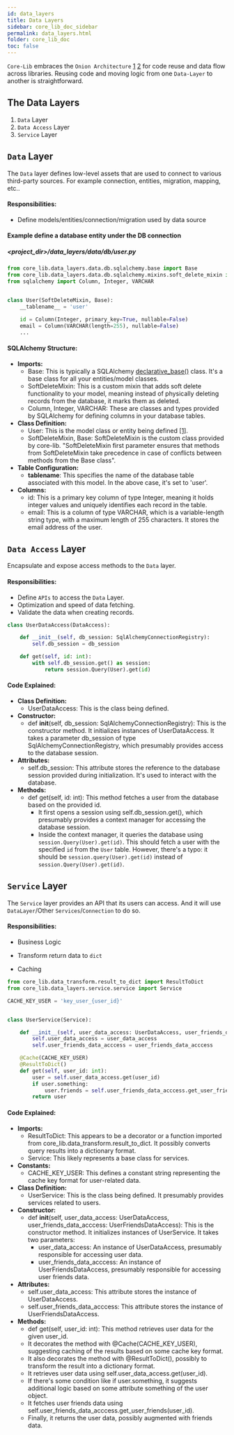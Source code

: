 ```yaml
---
id: data_layers
title: Data Layers
sidebar: core_lib_doc_sidebar
permalink: data_layers.html
folder: core_lib_doc
toc: false
---
```


`Core-Lib` embraces the `Onion Architecture` [1](https://www.codeguru.com/csharp/csharp/cs_misc/designtechniques/understanding-onion-architecture.html) [2](https://www.google.com/search?sxsrf=ACYBGNT0NhYbUZLnDQbC9b6uPBqjZmjwgw%3A1579104811273&ei=KzofXuOfEO3IgwfngLPwAg&q=onion+Architecture&oq=onion+Architecture&gs_l=psy-ab.12...0.0..109691...0.0..0.0.0.......0......gws-wiz.oEYi3afxy_c&ved=0ahUKEwij4drq_4XnAhVt5OAKHWfADC4Q4dUDCAs)  for code reuse and data flow across libraries. Reusing code and moving logic from one `Data-Layer` to another is straightforward.



## The Data Layers

1. `Data` Layer
2. `Data Access` Layer
3. `Service` Layer



## `Data` Layer

The `Data` layer defines low-level assets that are used to connect to various third-party sources. For example connection, entities, migration, mapping, etc.. 

#### Responsibilities: 

- Define models/entities/connection/migration used by data source

#### Example define a database entity under the DB connection

##### <project_dir>/data_layers/data/db/user.py

```python
from core_lib.data_layers.data.db.sqlalchemy.base import Base
from core_lib.data_layers.data.db.sqlalchemy.mixins.soft_delete_mixin import SoftDeleteMixin
from sqlalchemy import Column, Integer, VARCHAR


class User(SoftDeleteMixin, Base):
    __tablename__ = 'user'

    id = Column(Integer, primary_key=True, nullable=False)
    email = Column(VARCHAR(length=255), nullable=False)
    ...
```

#### SQLAlchemy Structure:
- <b>Imports:</b>
    - Base: This is typically a SQLAlchemy [declarative_base()](https://docs.sqlalchemy.org/en/14/orm/mapping_api.html#sqlalchemy.orm.declarative_base) class. It's a base class for all your entities/model classes.
    - SoftDeleteMixin: This is a custom mixin that adds soft delete functionality to your model, meaning instead of physically deleting records from the database, it marks them as deleted.
    - Column, Integer, VARCHAR: These are classes and types provided by SQLAlchemy for defining columns in your database tables.
- <b>Class Definition:</b>
    - User: This is the model class or entity being defined [[1]](https://docs.sqlalchemy.org/en/14/orm/mapping_styles.html#declarative-mapping).
    - SoftDeleteMixin, Base: SoftDeleteMixin is the custom class provided by core-lib. "SoftDeleteMixin first parameter ensures that methods from SoftDeleteMixin take precedence in case of conflicts between methods from the Base class".
- <b>Table Configuration:</b>
    - __tablename__: This specifies the name of the database table associated with this model. In the above case, it's set to 'user'.
- <b>Columns:</b>
    - id: This is a primary key column of type Integer, meaning it holds integer values and uniquely identifies each record in the table.
    - email: This is a column of type VARCHAR, which is a variable-length string type, with a maximum length of 255 characters. It stores the email address of the user.

## `Data Access` Layer

Encapsulate and expose access methods to the `Data` layer.

#### Responsibilities: 

- Define `APIs` to access the `Data` Layer.
- Optimization and speed of data fetching.
- Validate the data when creating records.

```python
class UserDataAccess(DataAccess):

    def __init__(self, db_session: SqlAlchemyConnectionRegistry):
        self.db_session = db_session

    def get(self, id: int):
        with self.db_session.get() as session:
            return session.Query(User).get(id)
```
#### Code Explained:
- <b>Class Definition:</b>
    - UserDataAccess: This is the class being defined.
- <b>Constructor:</b>
    - def __init__(self, db_session: SqlAlchemyConnectionRegistry): This is the constructor method. It initializes instances of UserDataAccess. It takes a parameter db_session of type SqlAlchemyConnectionRegistry, which presumably provides access to the database session.
- <b>Attributes:</b>
    - self.db_session: This attribute stores the reference to the database session provided during initialization. It's used to interact with the database.
- <b>Methods:</b>
    - def get(self, id: int): This method fetches a user from the database based on the provided id.
        - It first opens a session using self.db_session.get(), which presumably provides a context manager for accessing the database session.
        - Inside the context manager, it queries the database using `session.Query(User).get(id)`. This should fetch a user with the specified `id` from the `User` table. However, there's a typo: it should be `session.query(User).get(id)` instead of `session.Query(User).get(id)`.


## `Service` Layer

The `Service` layer provides an API that its users can access.  And it will use  `DataLayer`/Other `Services`/`Connection` to do so. 

#### Responsibilities: 

- Business Logic

- Transform return data to `dict`

- Caching

```python
from core_lib.data_transform.result_to_dict import ResultToDict
from core_lib.data_layers.service.service import Service

CACHE_KEY_USER = 'key_user_{user_id}'


class UserService(Service):

    def __init__(self, user_data_access: UserDataAccess, user_friends_data_acccess: UserFriendsDataAccess):
        self.user_data_access = user_data_access
        self.user_friends_data_acccess = user_friends_data_acccess

    @Cache(CACHE_KEY_USER)
    @ResultToDict() 
    def get(self, user_id: int):
        user = self.user_data_access.get(user_id)
        if user.something:
            user.friends = self.user_friends_data_acccess.get_user_friends(user_id)
        return user
```
#### Code Explained:
- <b>Imports:</b>
    - ResultToDict: This appears to be a decorator or a function imported from core_lib.data_transform.result_to_dict. It possibly converts query results into a dictionary format.
    - Service: This likely represents a base class for services.
- <b>Constants:</b>
    - CACHE_KEY_USER: This defines a constant string representing the cache key format for user-related data.
- <b>Class Definition:</b>
    - UserService: This is the class being defined. It presumably provides services related to users.
- <b>Constructor:</b>
    - def __init__(self, user_data_access: UserDataAccess, user_friends_data_acccess: UserFriendsDataAccess): This is the constructor method. It initializes instances of UserService. It takes two parameters:
        - user_data_access: An instance of UserDataAccess, presumably responsible for accessing user data.
        - user_friends_data_acccess: An instance of UserFriendsDataAccess, presumably responsible for accessing user friends data.
- <b>Attributes:</b>
    - self.user_data_access: This attribute stores the instance of UserDataAccess.
    - self.user_friends_data_acccess: This attribute stores the instance of UserFriendsDataAccess.
- <b>Methods:</b>
    - def get(self, user_id: int): This method retrieves user data for the given user_id.
    - It decorates the method with @Cache(CACHE_KEY_USER), suggesting caching of the results based on some cache key format.
    - It also decorates the method with @ResultToDict(), possibly to transform the result into a dictionary format.
    - It retrieves user data using self.user_data_access.get(user_id).
    - If there's some condition like if user.something, it suggests additional logic based on some attribute something of the user object.
    - It fetches user friends data using self.user_friends_data_acccess.get_user_friends(user_id).
    - Finally, it returns the user data, possibly augmented with friends data.
